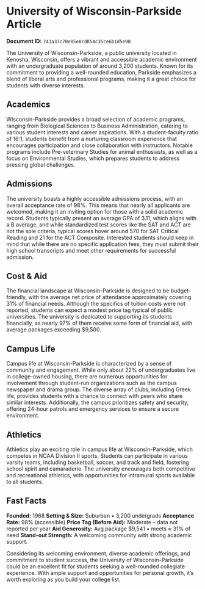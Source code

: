 # University of Wisconsin-Parkside Article

**Document ID:** `741a37c70e05e0cd854c35ce6b1d5e90`

The University of Wisconsin-Parkside, a public university located in Kenosha, Wisconsin, offers a vibrant and accessible academic environment with an undergraduate population of around 3,200 students. Known for its commitment to providing a well-rounded education, Parkside emphasizes a blend of liberal arts and professional programs, making it a great choice for students with diverse interests.

## Academics
Wisconsin-Parkside provides a broad selection of academic programs, ranging from Biological Sciences to Business Administration, catering to various student interests and career aspirations. With a student-faculty ratio of 16:1, students benefit from a nurturing classroom experience that encourages participation and close collaboration with instructors. Notable programs include Pre-veterinary Studies for animal enthusiasts, as well as a focus on Environmental Studies, which prepares students to address pressing global challenges.

## Admissions
The university boasts a highly accessible admissions process, with an overall acceptance rate of 98%. This means that nearly all applicants are welcomed, making it an inviting option for those with a solid academic record. Students typically present an average GPA of 3.11, which aligns with a B average, and while standardized test scores like the SAT and ACT are not the sole criteria, typical scores hover around 570 for SAT Critical Reading and 21 for the ACT Composite. Interested students should keep in mind that while there are no specific application fees, they must submit their high school transcripts and meet other requirements for successful admission.

## Cost & Aid
The financial landscape at Wisconsin-Parkside is designed to be budget-friendly, with the average net price of attendance approximately covering 31% of financial needs. Although the specifics of tuition costs were not reported, students can expect a modest price tag typical of public universities. The university is dedicated to supporting its students financially, as nearly 97% of them receive some form of financial aid, with average packages exceeding $9,500.

## Campus Life
Campus life at Wisconsin-Parkside is characterized by a sense of community and engagement. While only about 22% of undergraduates live in college-owned housing, there are numerous opportunities for involvement through student-run organizations such as the campus newspaper and drama group. The diverse array of clubs, including Greek life, provides students with a chance to connect with peers who share similar interests. Additionally, the campus prioritizes safety and security, offering 24-hour patrols and emergency services to ensure a secure environment.

## Athletics
Athletics play an exciting role in campus life at Wisconsin-Parkside, which competes in NCAA Division II sports. Students can participate in various varsity teams, including basketball, soccer, and track and field, fostering school spirit and camaraderie. The university encourages both competitive and recreational athletics, with opportunities for intramural sports available to all students.

## Fast Facts
**Founded:** 1968
**Setting & Size:** Suburban • 3,200 undergrads
**Acceptance Rate:** 98% (accessible)
**Price Tag (Before Aid):** Moderate – data not reported per year
**Aid Generosity:** Avg package $9,541 • meets ≈ 31% of need
**Stand-out Strength:** A welcoming community with strong academic support.

Considering its welcoming environment, diverse academic offerings, and commitment to student success, the University of Wisconsin-Parkside could be an excellent fit for students seeking a well-rounded collegiate experience. With ample support and opportunities for personal growth, it’s worth exploring as you build your college list.

